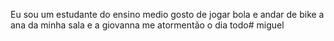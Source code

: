 Eu sou um estudante do ensino medio gosto de jogar bola e andar de bike a ana da minha sala e a giovanna me atormentão o dia todo# miguel
